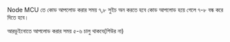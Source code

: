 Node MCU তে কোড আপলোড করার সময় ৭,৮ সুইচ অন করতে হবে
কোড আপলোড হয়ে গেলে ৭-৮ বন্ধ করে দিতে হবে।

আরডুইনোতে আপলোড করার সময় ৫-৬ চালু থাকবে(শিউর না)